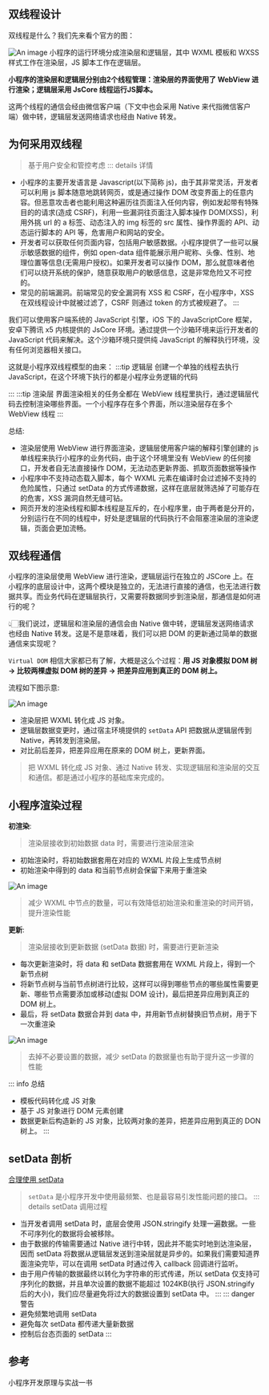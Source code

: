 ## 双线程设计
双线程是什么？我们先来看个官方的图：

![An image](./images/design.png)
小程序的运行环境分成渲染层和逻辑层，其中 WXML 模板和 WXSS 样式工作在渲染层，JS 脚本工作在逻辑层。

**小程序的渲染层和逻辑层分别由2个线程管理：渲染层的界面使用了 WebView 进行渲染；逻辑层采用 JsCore 线程运行JS脚本。**

这两个线程的通信会经由微信客户端（下文中也会采用 Native 来代指微信客户端）做中转，逻辑层发送网络请求也经由 Native 转发。

## 为何采用双线程
> 基于用户安全和管控考虑
::: details 详情
- 小程序的主要开发语言是 Javascript(以下简称 js)，由于其非常灵活，开发者可以利用 js 脚本随意地跳转网页，或是通过操作 DOM 改变界面上的任意内容。但恶意攻击者也能利用这种遍历往页面注入任何内容，例如发起带有特殊目的的请求(造成 CSRF)，利用一些漏洞往页面注入脚本操作 DOM(XSS)，利用外挑 url 的 a 标签、动态注入的 img 标签的 src 属性、操作界面的 API、动态运行脚本的 API 等，危害用户和网站的安全。
- 开发者可以获取任何页面内容，包括用户敏感数据。小程序提供了一些可以展示敏感数据的组件，例如 open-data 组件能展示用户昵称、头像、性别、地理位置等信息(无需用户授权)。如果开发者可以操作 DOM，那么就意味者他们可以绕开系统的保护，随意获取用户的敏感信息，这是非常危险又不可控的。
- 常见的前端漏洞。前端常见的安全漏洞有 XSS 和 CSRF，在小程序中，XSS 在双线程设计中就被过滤了，CSRF 则通过 token 的方式被规避了。
:::

我们可以使用客户端系统的 JavaScript 引擎，iOS 下的 JavaScriptCore 框架，安卓下腾讯 x5 内核提供的 JsCore 环境。通过提供一个沙箱环境来运行开发者的 JavaScript 代码来解决。这个沙箱环境只提供纯 JavaScript 的解释执行环境，没有任何浏览器相关接口。

这就是小程序双线程模型的由来：
:::tip 逻辑层
创建一个单独的线程去执行 JavaScript，在这个环境下执行的都是小程序业务逻辑的代码

:::
:::tip 渲染层
界面渲染相关的任务全都在 WebView 线程里执行，通过逻辑层代码去控制渲染哪些界面。一个小程序存在多个界面，所以渲染层存在多个 WebView 线程
:::

总结: 
- 渲染层使用 WebView 进行界面渲染，逻辑层使用客户端的解释引擎创建的 js 单线程来执行小程序的业务代码，由于这个环境里没有 WebView 的任何接口，开发者自无法直接操作 DOM，无法动态更新界面、抓取页面数据等操作
- 小程序中不支持动态载入脚本，每个 WXML 元素在编译时会过滤掉不支持的危险属性，只通过 setData 的方式传递数据，这样在底层就筛选掉了可能存在的危害，XSS 漏洞自然无缝可钻。
- 网页开发的渲染线程和脚本线程是互斥的，在小程序里，由于两者是分开的，分别运行在不同的线程中，好处是逻辑层的代码执行不会阻塞渲染层的渲染逻辑，页面会更加流畅。
## 双线程通信
小程序的渲染层使用 WebView 进行渲染，逻辑层运行在独立的 JSCore 上。在小程序的底层设计中，这两个模块是独立的，无法进行直接的通信，也无法进行数据共享。而业务代码在逻辑层执行，又需要将数据同步到渲染层，那通信是如何进行的呢？

👆🏻我们说过，逻辑层和渲染层的通信会由 Native 做中转，逻辑层发送网络请求也经由 Native 转发。这是不是意味着，我们可以把 DOM 的更新通过简单的数据通信来实现呢？

`Virtual DOM` 相信大家都已有了解，大概是这么个过程：**用 JS 对象模拟 DOM 树 -> 比较两棵虚拟 DOM 树的差异 -> 把差异应用到真正的 DOM 树上。**

<!-- 由于渲染层和逻辑层不在一个线程，要想拼成一个页面或组件，可以通过数据传递的方式。因此我们需要将组件或页面结构用数据的方式来表达(基于 **Virtual DOM**)。最后双线程通信时逻辑层可以使用 `setData` API 将数据同步到渲染层。流程如下: -->
流程如下图示意:

![An image](./images/design3.png)

- 渲染层把 WXML 转化成 JS 对象。
- 逻辑层数据变更时，通过宿主环境提供的 `setData` API 把数据从逻辑层传到 Native，再转发到渲染层。
- 对比前后差异，把差异应用在原来的 DOM 树上，更新界面。

> 把 WXML 转化成 JS 对象、通过 Native 转发、实现逻辑层和渲染层的交互和通信。都是通过小程序的基础库来完成的。

## 小程序渲染过程
**初渲染**: 
> 渲染层接收到初始数据 data 时，需要进行渲染层渲染
- 初始渲染时，将初始数据套用在对应的 WXML 片段上生成节点树
- 初始渲染中得到的 data 和当前节点树会保留下来用于重渲染

![An image](./images/design6.png)

> 减少 WXML 中节点的数量，可以有效降低初始渲染和重渲染的时间开销，提升渲染性能

**更新**: 
> 渲染层接收到更新数据 (setData 数据) 时，需要进行更新渲染
- 每次更新渲染时，将 data 和 setData 数据套用在 WXML 片段上，得到一个新节点树
- 将新节点树与当前节点树进行比较，这样可以得到哪些节点的哪些属性需要更新、哪些节点需要添加或移动(虚拟 DOM 设计)，最后把差异应用到真正的 DOM 树上。
- 最后，将 setData 数据合并到 data 中，并用新节点树替换旧节点树，用于下一次重渲染

![An image](./images/design7.png)

> 去掉不必要设置的数据，减少 setData 的数据量也有助于提升这一步骤的性能

::: info 总结
- 模板代码转化成 JS 对象
- 基于 JS 对象进行 DOM 元素创建
- 数据更新后构造新的 JS 对象，比较两对象的差异，把差异应用到真正的 DON 树上。
:::

## setData 剖析
[合理使用 setData](https://developers.weixin.qq.com/miniprogram/dev/framework/performance/tips/runtime_setData.html)

> `setData` 是小程序开发中使用最频繁、也是最容易引发性能问题的接口。
::: details setData 调用过程
- 当开发者调用 setData 时，底层会使用 JSON.stringify 处理一遍数据。一些不可序列化的数据将会被移除。
- 由于数据的传输需要通过 Native 进行中转，因此并不能实时地到达渲染层，因而 setData 将数据从逻辑层发送到渲染层就是异步的。如果我们需要知道界面渲染完毕，可以在调用 setData 时通过传入 callback 回调进行监听。
- 由于用户传输的数据最终以转化为字符串的形式传递，所以 setData 仅支持可序列化的数据，并且单次设置的数据不能超过 1024KB(执行 JSON.stringify 后的大小)，我们应尽量避免将过大的数据设置到 setData 中。
:::
::: danger 警告
- 避免频繁地调用 setData
- 避免每次 setData 都传递大量新数据
- 控制后台态页面的 setData
:::

## 参考
小程序开发原理与实战一书

<!-- 小程序内跳转

虽然每个页面都有一个渲染页面的 WebView 线程，但运行脚本的逻辑层线程是共享的。这就导致小程序页面被关闭 unload 之后，如果有原本在执行的逻辑，会继续执行完毕。

页面栈管理

小程序中有 10 个页面层级的限制，如果超过了10个，就没法再打开新的页面了。
- 每次使用 wx.navigateTo，就会推入一个新的页面
- 超过 10 个的情况下，小程序会表现出无响应的状态

[WXS](https://developers.weixin.qq.com/miniprogram/dev/framework/view/wxs/)
> 可内联在 WXML 中的脚本段。通过 WXS 可以在模版中内联少量处理脚本，丰富模板的数据预处理能力。语法层面来看的话类似于有少量限制的 JavaScript，**运行环境是在渲染层里面**
-->

 